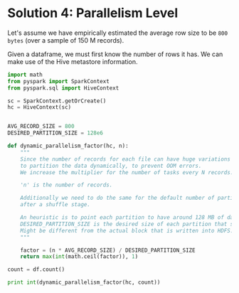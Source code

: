 # Solution 4: Parallelism Level

Let's assume we have empirically estimated the average row size to be `800 bytes` (over a sample of 150 M records).

Given a dataframe, we must first know the number of rows it has. We can make use of the Hive metastore information.


```python
import math
from pyspark import SparkContext
from pyspark.sql import HiveContext

sc = SparkContext.getOrCreate()
hc = HiveContext(sc)


AVG_RECORD_SIZE = 800
DESIRED_PARTITION_SIZE = 128e6

def dynamic_parallelism_factor(hc, n):
    """
    Since the number of records for each file can have huge variations we need to be able
    to partition the data dynamically, to prevent OOM errors.
    We increase the multiplier for the number of tasks every N records.

    'n' is the number of records.

    Additionally we need to do the same for the default number of partitions that spark creates
    after a shuffle stage.

    An heuristic is to point each partition to have around 128 MB of data.
    DESIRED_PARTITION_SIZE is the desired size of each partition that spark processes in each tasks.
    Might be different from the actual block that is written into HDFS.
    """

    factor = (n * AVG_RECORD_SIZE) / DESIRED_PARTITION_SIZE
    return max(int(math.ceil(factor)), 1)

count = df.count()

print int(dynamic_parallelism_factor(hc, count))
```
